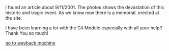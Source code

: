 <p> I found an article about 9/11/2001. The photos shows the devastation of this historic and tragic event. As we know now there is a memorial. erected at the site.</p>
<p>I have been learning a lot with the Git Module especially with all your help!!
Thank You so much!</p>
<a href=https://archive.org/details/911>go to wayback machine</a>
